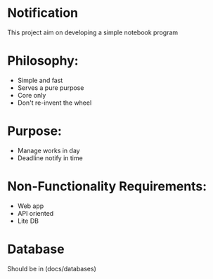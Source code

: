 # Notification
This project aim on developing a simple notebook program

# Philosophy:
- Simple and fast
- Serves a pure purpose
- Core only
- Don't re-invent the wheel

# Purpose: 
- Manage works in day
- Deadline notify in time

# Non-Functionality Requirements:
- Web app
- API oriented
- Lite DB

# Database 
Should be in (docs/databases)

